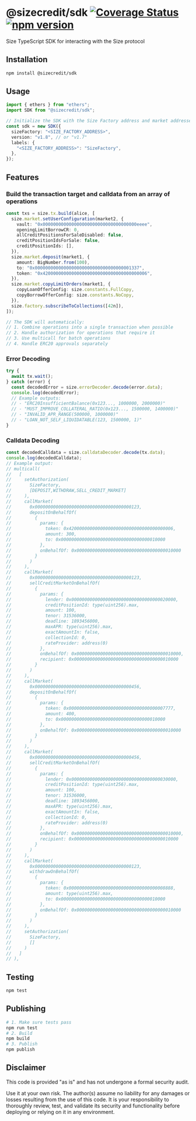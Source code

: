 # @sizecredit/sdk [![Coverage Status](https://coveralls.io/repos/github/SizeCredit/sdk/badge.svg?branch=main)](https://coveralls.io/github/SizeCredit/sdk?branch=main) [![npm version](https://img.shields.io/npm/v/@sizecredit/sdk)](https://www.npmjs.com/package/@sizecredit/sdk)

Size TypeScript SDK for interacting with the Size protocol

## Installation

```bash
npm install @sizecredit/sdk
```

## Usage

```ts
import { ethers } from "ethers";
import SDK from "@sizecredit/sdk";

// Initialize the SDK with the Size Factory address and market addresses
const sdk = new SDK({
  sizeFactory: "<SIZE_FACTORY_ADDRESS>",
  version: "v1.8", // or "v1.7"
  labels: {
    "<SIZE_FACTORY_ADDRESS>": "SizeFactory",
  },
});
```

## Features

### Build the transaction target and calldata from an array of operations

```ts
const txs = size.tx.build(alice, [
  size.market.setUserConfiguration(market2, {
    vault: "0x000000000000000000000000000000000000eeee",
    openingLimitBorrowCR: 0,
    allCreditPositionsForSaleDisabled: false,
    creditPositionIdsForSale: false,
    creditPositionIds: [],
  }),
  size.market.deposit(market1, {
    amount: BigNumber.from(100),
    to: "0x0000000000000000000000000000000000001337",
    token: "0x4200000000000000000000000000000000000006",
  }),
  size.market.copyLimitOrders(market1, {
    copyLoanOfferConfig: size.constants.FullCopy,
    copyBorrowOfferConfig: size.constants.NoCopy,
  }),
  size.factory.subscribeToCollections([42n]),
]);

// The SDK will automatically:
// 1. Combine operations into a single transaction when possible
// 2. Handle authorization for operations that require it
// 3. Use multicall for batch operations
// 4. Handle ERC20 approvals separately
```

### Error Decoding

```ts
try {
  await tx.wait();
} catch (error) {
  const decodedError = size.errorDecoder.decode(error.data);
  console.log(decodedError);
  // Example outputs:
  // - "ERC20InsufficientBalance(0x123..., 1000000, 2000000)"
  // - "MUST_IMPROVE_COLLATERAL_RATIO(0x123..., 1500000, 1400000)"
  // - "INVALID_APR_RANGE(500000, 1000000)"
  // - "LOAN_NOT_SELF_LIQUIDATABLE(123, 1500000, 1)"
}
```

### Calldata Decoding

```ts
const decodedCalldata = size.calldataDecoder.decode(tx.data);
console.log(decodedCalldata);
// Example output:
// multicall(
//   [
//     setAuthorization(
//       SizeFactory,
//       [DEPOSIT,WITHDRAW,SELL_CREDIT_MARKET]
//     ),
//     callMarket(
//       0x0000000000000000000000000000000000000123,
//       depositOnBehalfOf(
//         {
//           params: {
//             token: 0x4200000000000000000000000000000000000006,
//             amount: 300,
//             to: 0x0000000000000000000000000000000000010000
//           },
//           onBehalfOf: 0x0000000000000000000000000000000000010000
//         }
//       )
//     ),
//     callMarket(
//       0x0000000000000000000000000000000000000123,
//       sellCreditMarketOnBehalfOf(
//         {
//           params: {
//             lender: 0x0000000000000000000000000000000000020000,
//             creditPositionId: type(uint256).max,
//             amount: 100,
//             tenor: 31536000,
//             deadline: 1893456000,
//             maxAPR: type(uint256).max,
//             exactAmountIn: false,
//             collectionId: 0,
//             rateProvider: address(0)
//           },
//           onBehalfOf: 0x0000000000000000000000000000000000010000,
//           recipient: 0x0000000000000000000000000000000000010000
//         }
//       )
//     ),
//     callMarket(
//       0x0000000000000000000000000000000000000456,
//       depositOnBehalfOf(
//         {
//           params: {
//             token: 0x0000000000000000000000000000000000007777,
//             amount: 400,
//             to: 0x0000000000000000000000000000000000010000
//           },
//           onBehalfOf: 0x0000000000000000000000000000000000010000
//         }
//       )
//     ),
//     callMarket(
//       0x0000000000000000000000000000000000000456,
//       sellCreditMarketOnBehalfOf(
//         {
//           params: {
//             lender: 0x0000000000000000000000000000000000030000,
//             creditPositionId: type(uint256).max,
//             amount: 100,
//             tenor: 31536000,
//             deadline: 1893456000,
//             maxAPR: type(uint256).max,
//             exactAmountIn: false,
//             collectionId: 0,
//             rateProvider: address(0)
//           },
//           onBehalfOf: 0x0000000000000000000000000000000000010000,
//           recipient: 0x0000000000000000000000000000000000010000
//         }
//       )
//     ),
//     callMarket(
//       0x0000000000000000000000000000000000000123,
//       withdrawOnBehalfOf(
//         {
//           params: {
//             token: 0x0000000000000000000000000000000000008888,
//             amount: type(uint256).max,
//             to: 0x0000000000000000000000000000000000010000
//           },
//           onBehalfOf: 0x0000000000000000000000000000000000010000
//         }
//       )
//     ),
//     setAuthorization(
//       SizeFactory,
//       []
//     )
//   ]
// ),
```

## Testing

```bash
npm test
```

## Publishing

```bash
# 1. Make sure tests pass
npm run test
# 2. Build
npm build
# 3. Publish
npm publish
```

## Disclaimer

This code is provided "as is" and has not undergone a formal security audit.

Use it at your own risk. The author(s) assume no liability for any damages or losses resulting from the use of this code. It is your responsibility to thoroughly review, test, and validate its security and functionality before deploying or relying on it in any environment.

